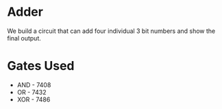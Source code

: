 # Adder
We build a circuit that can add four individual 3 bit numbers and show the final output.

# Gates Used
- AND - 7408
- OR - 7432
- XOR - 7486
